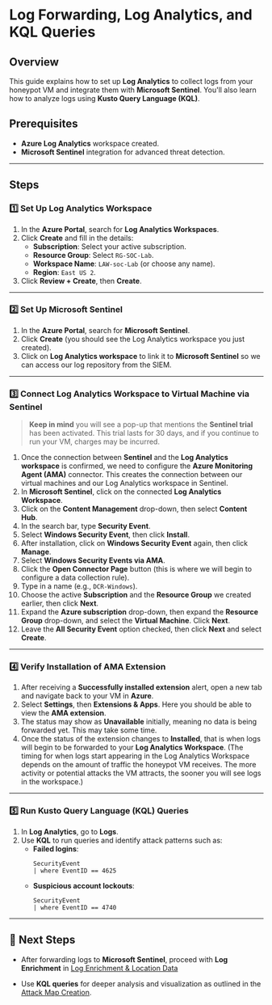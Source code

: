 # Log Forwarding, Log Analytics, and KQL Queries

## Overview
This guide explains how to set up **Log Analytics** to collect logs from your honeypot VM and integrate them with **Microsoft Sentinel**. You'll also learn how to analyze logs using **Kusto Query Language (KQL)**.

## Prerequisites
- **Azure Log Analytics** workspace created.
- **Microsoft Sentinel** integration for advanced threat detection.

---

## Steps

### 1️⃣ Set Up Log Analytics Workspace
1. In the **Azure Portal**, search for **Log Analytics Workspaces**.
2. Click **Create** and fill in the details:
   - **Subscription**: Select your active subscription.
   - **Resource Group**: Select `RG-SOC-Lab`.
   - **Workspace Name**: `LAW-soc-Lab` (or choose any name).
   - **Region**: `East US 2`.
3. Click **Review + Create**, then **Create**.

---

### 2️⃣ Set Up Microsoft Sentinel
1. In the **Azure Portal**, search for **Microsoft Sentinel**.
2. Click **Create** (you should see the Log Analytics workspace you just created).
3. Click on **Log Analytics workspace** to link it to **Microsoft Sentinel** so we can access our log repository from the SIEM.

---

### 3️⃣ Connect Log Analytics Workspace to Virtual Machine via Sentinel
> **Keep in mind** you will see a pop-up that mentions the **Sentinel trial** has been activated. This trial lasts for 30 days, and if you continue to run your VM, charges may be incurred.

1. Once the connection between **Sentinel** and the **Log Analytics workspace** is confirmed, we need to configure the **Azure Monitoring Agent (AMA)** connector. This creates the connection between our virtual machines and our Log Analytics workspace in Sentinel.
2. In **Microsoft Sentinel**, click on the connected **Log Analytics Workspace**.
3. Click on the **Content Management** drop-down, then select **Content Hub**.
4. In the search bar, type **Security Event**.
5. Select **Windows Security Event**, then click **Install**.
6. After installation, click on **Windows Security Event** again, then click **Manage**.
7. Select **Windows Security Events via AMA**.
8. Click the **Open Connector Page** button (this is where we will begin to configure a data collection rule).
9. Type in a name (e.g., `DCR-Windows`).
10. Choose the active **Subscription** and the **Resource Group** we created earlier, then click **Next**.
11. Expand the **Azure subscription** drop-down, then expand the **Resource Group** drop-down, and select the **Virtual Machine**. Click **Next**.
12. Leave the **All Security Event** option checked, then click **Next** and select **Create**.

---

### 4️⃣ Verify Installation of AMA Extension
1. After receiving a **Successfully installed extension** alert, open a new tab and navigate back to your VM in **Azure**.
2. Select **Settings**, then **Extensions & Apps**. Here you should be able to view the **AMA extension**.
3. The status may show as **Unavailable** initially, meaning no data is being forwarded yet. This may take some time.
4. Once the status of the extension changes to **Installed**, that is when logs will begin to be forwarded to your **Log Analytics Workspace**. (The timing for when logs start appearing in the Log Analytics Workspace depends on the amount of traffic the honeypot VM receives. The more activity or potential attacks the VM attracts, the sooner you will see logs in the workspace.)

---

### 5️⃣ Run Kusto Query Language (KQL) Queries
1. In **Log Analytics**, go to **Logs**.
2. Use **KQL** to run queries and identify attack patterns such as:
   - **Failed logins**:
     ```kql
     SecurityEvent
     | where EventID == 4625
     ```
   - **Suspicious account lockouts**:
     ```kql
     SecurityEvent
     | where EventID == 4740
     ```

---

## 🎯 Next Steps

- After forwarding logs to **Microsoft Sentinel**, proceed with **Log Enrichment** in [Log Enrichment & Location Data](setup/log-enrichment-location-data.md)

- Use **KQL queries** for deeper analysis and visualization as outlined in the [Attack Map Creation](setup/Attack-Map-Creation-in-Microsoft-Sentinel.md).
